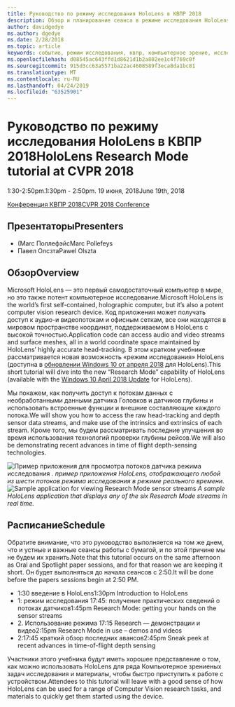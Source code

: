 ```yaml
---
title: Руководство по режиму исследования HoloLens в КВПР 2018
description: Обзор и планирование сеанса в режиме исследования HoloLens, который будет доставлен на конференцию КВПР с 19 июня 2018 г.
author: davidgedye
ms.author: dgedye
ms.date: 2/28/2018
ms.topic: article
keywords: событие, режим исследования, квпр, компьютерное зрение, исследование, HoloLens
ms.openlocfilehash: d08545ac643ffd1d8621d1b2a802ee1c4f769c0f
ms.sourcegitcommit: 915d3cc63a5571ba22ac4608589f3eca8da1bc81
ms.translationtype: MT
ms.contentlocale: ru-RU
ms.lasthandoff: 04/24/2019
ms.locfileid: "63525901"
---
```

# <a name="hololens-research-mode-tutorial-at-cvpr-2018"></a><span data-ttu-id="5cdd0-104">Руководство по режиму исследования HoloLens в КВПР 2018</span><span class="sxs-lookup"><span data-stu-id="5cdd0-104">HoloLens Research Mode tutorial at CVPR 2018</span></span>
<span data-ttu-id="5cdd0-105">1:30-2:50pm.</span><span class="sxs-lookup"><span data-stu-id="5cdd0-105">1:30pm - 2:50pm.</span></span> <span data-ttu-id="5cdd0-106">19 июня, 2018</span><span class="sxs-lookup"><span data-stu-id="5cdd0-106">June 19th, 2018</span></span>

[<span data-ttu-id="5cdd0-107">Конференция КВПР 2018</span><span class="sxs-lookup"><span data-stu-id="5cdd0-107">CVPR 2018 Conference</span></span>](http://cvpr2018.thecvf.com/)

## <a name="presenters"></a><span data-ttu-id="5cdd0-108">Презентаторы</span><span class="sxs-lookup"><span data-stu-id="5cdd0-108">Presenters</span></span>
* <span data-ttu-id="5cdd0-109">(Marc Поллефэйс</span><span class="sxs-lookup"><span data-stu-id="5cdd0-109">Marc Pollefeys</span></span>
* <span data-ttu-id="5cdd0-110">Павел Олсзта</span><span class="sxs-lookup"><span data-stu-id="5cdd0-110">Pawel Olszta</span></span>

## <a name="overview"></a><span data-ttu-id="5cdd0-111">Обзор</span><span class="sxs-lookup"><span data-stu-id="5cdd0-111">Overview</span></span>
<span data-ttu-id="5cdd0-112">Microsoft HoloLens — это первый самодостаточный компьютер в мире, но это также потент компьютерное исследование.</span><span class="sxs-lookup"><span data-stu-id="5cdd0-112">Microsoft HoloLens is the world’s first self-contained, holographic computer, but it’s also a potent computer vision research device.</span></span>
<span data-ttu-id="5cdd0-113">Код приложения может получать доступ к аудио-и видеопотокам и офисным сеткам, все они находятся в мировом пространстве координат, поддерживаемом в HoloLens с высокой точностью.</span><span class="sxs-lookup"><span data-stu-id="5cdd0-113">Application code can access audio and video streams and surface meshes, all in a world coordinate space maintained by HoloLens’ highly accurate head-tracking.</span></span> <span data-ttu-id="5cdd0-114">В этом кратком учебнике рассматривается новая возможность «режим исследования» HoloLens (доступна в [обновлении Windows 10 от апреля 2018](release-notes-april-2018.md) для HoloLens).</span><span class="sxs-lookup"><span data-stu-id="5cdd0-114">This short tutorial will dive into the new “Research Mode” capability of HoloLens (available with the [Windows 10 April 2018 Update](release-notes-april-2018.md) for HoloLens).</span></span>

<span data-ttu-id="5cdd0-115">Мы покажем, как получить доступ к потокам данных с необработанными данными датчика Головков и датчиков глубины и использовать встроенные функции и внешние составляющие каждого потока.</span><span class="sxs-lookup"><span data-stu-id="5cdd0-115">We will show you how to access the raw head-tracking and depth sensor data streams, and make use of the intrinsics and extrinsics of each stream.</span></span>  <span data-ttu-id="5cdd0-116">Кроме того, мы будем рассматривать последние улучшения во время использования технологий проверки глубины рейсов.</span><span class="sxs-lookup"><span data-stu-id="5cdd0-116">We will also be demonstrating recent advances in time of flight depth-sensing technologies.</span></span>

<span data-ttu-id="5cdd0-117">![Пример приложения для просмотра потоков](images/sensor-stream-viewer.jpg)
датчика режима исследования *. пример приложения HoloLens, отображающего любой из шести потоков режима исследования в режиме реального времени.*</span><span class="sxs-lookup"><span data-stu-id="5cdd0-117">![Sample application for viewing Research Mode sensor streams](images/sensor-stream-viewer.jpg)
*A sample HoloLens application that displays any of the six Research Mode streams in real time.*</span></span>

## <a name="schedule"></a><span data-ttu-id="5cdd0-118">Расписание</span><span class="sxs-lookup"><span data-stu-id="5cdd0-118">Schedule</span></span>
<span data-ttu-id="5cdd0-119">Обратите внимание, что это руководство выполняется на том же днем, что и устные и важные сеансы работы с бумагой, и по этой причине мы не будем их хранить.</span><span class="sxs-lookup"><span data-stu-id="5cdd0-119">Note that this tutorial occurs on the same afternoon as Oral and Spotlight paper sessions, and for that reason we are keeping it short.</span></span>
<span data-ttu-id="5cdd0-120">Он будет выполняться до начала сеансов с 2:50.</span><span class="sxs-lookup"><span data-stu-id="5cdd0-120">It will be done before the papers sessions begin at 2:50 PM.</span></span>

- <span data-ttu-id="5cdd0-121">1:30 введение в HoloLens</span><span class="sxs-lookup"><span data-stu-id="5cdd0-121">1:30pm   Introduction to HoloLens</span></span> 
- <span data-ttu-id="5cdd0-122">1: режим исследования 17:45: получение практических сведений о потоках датчиков</span><span class="sxs-lookup"><span data-stu-id="5cdd0-122">1:45pm   Research Mode: getting your hands on the sensor streams</span></span> 
- <span data-ttu-id="5cdd0-123">2\. Использование режима 17:15 Research — демонстрации и видео</span><span class="sxs-lookup"><span data-stu-id="5cdd0-123">2:15pm   Research Mode in use – demos and videos</span></span> 
- <span data-ttu-id="5cdd0-124">2:17:45 краткий обзор последних авансов</span><span class="sxs-lookup"><span data-stu-id="5cdd0-124">2:45pm   Sneak peek at recent advances in time-of-flight depth sensing</span></span> 

<span data-ttu-id="5cdd0-125">Участники этого учебника будут иметь хорошее представление о том, как можно использовать HoloLens для ряда Компьютерное зрениеных задач исследования и материалы, чтобы быстро приступить к работе с устройством.</span><span class="sxs-lookup"><span data-stu-id="5cdd0-125">Attendees to this tutorial will leave with a good sense of how HoloLens can be used for a range of Computer Vision research tasks, and materials to quickly get them started using the device.</span></span>
